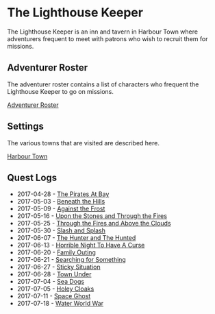 # The Lighthouse Keeper

The Lighthouse Keeper is an inn and tavern in Harbour Town where adventurers frequent to meet with patrons who wish to
recruit them for missions.

## Adventurer Roster

The adventurer roster contains a list of characters who frequent the Lighthouse Keeper to go on missions.

[Adventurer Roster](Adventurer%20Roster.md)

## Settings

The various towns that are visited are described here.

[Harbour Town](2017-04-28%20Setting%20-%20Harbour%20Town.md)

## Quest Logs

- 2017-04-28 - [The Pirates At Bay](2017-04-28%20Log%20-%20The%20Pirates%20At%20Bay.md)
- 2017-05-03 - [Beneath the Hills](2017-05-03%20Log%20-%20Beneath%20the%20Hills.md)
- 2017-05-09 - [Against the Frost](2017-05-09%20Log%20-%20Against%20the%20Frost.md)
- 2017-05-16 - [Upon the Stones and Through the Fires](2017-05-16%20Log%20-%20Upon%20the%20Stones%20and%20Through%20the%20Fires.md)
- 2017-05-25 - [Through the Fires and Above the Clouds](2017-05-25%20Log%20-%20Through%20the%20Fires%20and%20Above%20the%20Clouds.md)
- 2017-05-30 - [Slash and Splash](2017-05-30%20Log%20-%20Slash%20and%20Splash.md)
- 2017-06-07 - [The Hunter and The Hunted](2017-06-07%20Log%20-%20The%20Hunter%20and%20The%20Hunted.md)
- 2017-06-13 - [Horrible Night To Have A Curse](2017-06-13%20Log%20-%20Horrible%20Night%20To%20Have%20A%20Curse.md)
- 2017-06-20 - [Family Outing](2017-06-20%20Log%20-%20Family%20Outing.md)
- 2017-06-21 - [Searching for Something](2017-06-21%20Log%20-%20Searching%20for%20Something.md)
- 2017-06-27 - [Sticky Situation](2017-06-27%20Log%20-%20Sticky%20Situation.md)
- 2017-06-28 - [Town Under](2017-06-28%20Log%20-%20Town%20Under.md)
- 2017-07-04 - [Sea Dogs](2017-07-04%20Log%20-%20Sea%20Dogs.md)
- 2017-07-05 - [Holey Cloaks](2017-07-05%20Log%20-%20Holey%20Cloaks.md)
- 2017-07-11 - [Space Ghost](2017-07-11%20Log%20-%20Space%20Ghost.md)
- 2017-07-18 - [Water World War](2017-07-18%20Log%20-%20Water%20World%20War.md)
